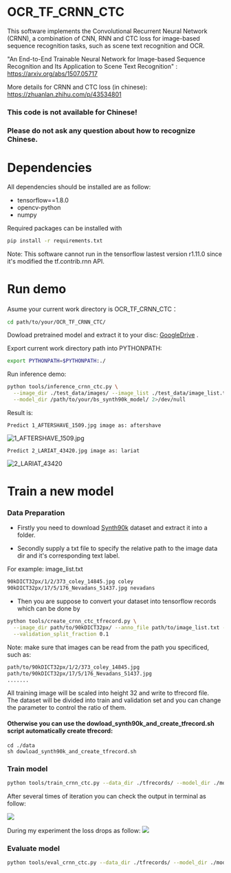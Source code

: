 # OCR_TF_CRNN_CTC
This software implements the Convolutional Recurrent Neural Network (CRNN), a combination of CNN, RNN and CTC loss for image-based sequence recognition tasks, such as scene text recognition and OCR.  

"An End-to-End Trainable Neural Network for Image-based Sequence Recognition and Its Application to Scene Text Recognition" : https://arxiv.org/abs/1507.05717  

More details for CRNN and CTC loss (in chinese): https://zhuanlan.zhihu.com/p/43534801

### This code is not available for Chinese! 
### Please do not ask any question about how to recognize Chinese. 

# Dependencies
All dependencies should be installed are as follow:  
* tensorflow==1.8.0
* opencv-python
* numpy

Required packages can be installed with
```bash
pip install -r requirements.txt
```    

Note: This software cannot run in the tensorflow lastest version r1.11.0 since it's modified the tf.contrib.rnn API.

# Run demo

Asume your current work directory is OCR_TF_CRNN_CTC：
```bash
cd path/to/your/OCR_TF_CRNN_CTC/
```
Dowload pretrained model and extract it to your disc:  [GoogleDrive](https://drive.google.com/file/d/1A3V7o3SKSiL3IHcTqc1jP4w58DuC8F9o/view?usp=sharing) .   

Export current work directory path into PYTHONPATH:  

```bash
export PYTHONPATH=$PYTHONPATH:./
```

Run inference demo:

```bash
python tools/inference_crnn_ctc.py \
  --image_dir ./test_data/images/ --image_list ./test_data/image_list.txt \
  --model_dir /path/to/your/bs_synth90k_model/ 2>/dev/null
```

Result is:
```
Predict 1_AFTERSHAVE_1509.jpg image as: aftershave
```
![1_AFTERSHAVE_1509.jpg](https://github.com/bai-shang/CRNN_CTC_Tensorflow/blob/master/test_data/images/1_AFTERSHAVE_1509.jpg?raw=true)
```
Predict 2_LARIAT_43420.jpg image as: lariat
```
![2_LARIAT_43420](https://github.com/bai-shang/CRNN_CTC_Tensorflow/blob/master/test_data/images/2_LARIAT_43420.jpg?raw=true)

# Train a new model

### Data Preparation
* Firstly you need to download [Synth90k](http://www.robots.ox.ac.uk/~vgg/data/text/) dataset and extract it into a folder.   

* Secondly supply a txt file to specify the relative path to the image data dir and it's corresponding text label.   

For example: image_list.txt
```bash
90kDICT32px/1/2/373_coley_14845.jpg coley
90kDICT32px/17/5/176_Nevadans_51437.jpg nevadans
```
* Then you are suppose to convert your dataset into tensorflow records which can be done by
```bash
python tools/create_crnn_ctc_tfrecord.py \
  --image_dir path/to/90kDICT32px/ --anno_file path/to/image_list.txt --data_dir ./tfrecords/ \
  --validation_split_fraction 0.1
```
Note: make sure that images can be read from the path you specificed, such as:
```bash
path/to/90kDICT32px/1/2/373_coley_14845.jpg
path/to/90kDICT32px/17/5/176_Nevadans_51437.jpg
.......
```
All training image will be scaled into height 32 and write to tfrecord file.  
The dataset will be divided into train and validation set and you can change the parameter to control the ratio of them.

#### Otherwise you can use the dowload_synth90k_and_create_tfrecord.sh script automatically create tfrecord:
```
cd ./data
sh dowload_synth90k_and_create_tfrecord.sh
```

### Train model
```bash
python tools/train_crnn_ctc.py --data_dir ./tfrecords/ --model_dir ./model/ --batch_size 32
```
After several times of iteration you can check the output in terminal as follow:  

![](https://github.com/bai-shang/CRNN_CTC_Tensorflow/blob/master/data/20180919022202.png?raw=true)

During my experiment the loss drops as follow:
![](https://github.com/bai-shang/CRNN_CTC_Tensorflow/blob/master/data/20180919202432.png?raw=true)

### Evaluate model
```bash
python tools/eval_crnn_ctc.py --data_dir ./tfrecords/ --model_dir ./model/ 2>/dev/null
```
